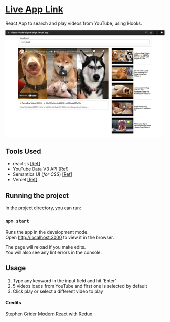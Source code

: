 # [Live App Link](https://videos-hooks-sigma-beige.vercel.app/)

React App to search and play videos from YouTube, using Hooks.

![simple-youtube](public/simple-youtube.png)

## Tools Used

- react-js [[Ref]](https://reactjs.org/docs/getting-started.html)
- YouTube Data V3 API [[Ref]](https://developers.google.com/youtube/v3/docs/search/list)
- Semantics UI (_for CSS_) [[Ref]](https://semantic-ui.com/introduction/getting-started.html)
- Vercel [[Ref]](https://vercel.com/)

## Running the project

In the project directory, you can run:

### `npm start`

Runs the app in the development mode.\
Open [http://localhost:3000](http://localhost:3000) to view it in the browser.

The page will reload if you make edits.\
You will also see any lint errors in the console.

## Usage

1. Type any keyword in the input field and hit 'Enter'
2. 5 videos loads from YouTube and first one is selected by default
3. Click play or select a different video to play

#### Credits

Stephen Grider [Modern React with Redux](https://www.udemy.com/course/react-redux/)
